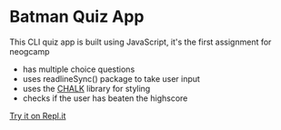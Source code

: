 # Batman Quiz App 

This CLI quiz app is built using JavaScript, it's the first assignment for neogcamp 

  - has multiple choice questions
  - uses readlineSync() package to take user input
  - uses the [CHALK](https://www.npmjs.com/package/chalk) library for styling
  - checks if the user has beaten the highscore
 
[Try it on Repl.it](https://repl.it/@kshitij1803/batman-quiz?embed=1&output=1)  
